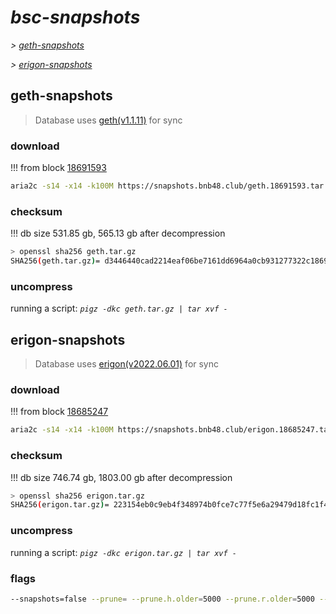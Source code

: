 # *bsc-snapshots*


*\> [geth-snapshots](#geth-snapshots)*

*\> [erigon-snapshots](#erigon-snapshots)*


## geth-snapshots


> Database uses [geth(v1.1.11)](https://github.com/bnb-chain/bsc/releases/tag/v1.1.11) for sync


### download

<!-- begin_geth -->

!!! from block [18691593](https://bscscan.com/block/18691593)
```bash
aria2c -s14 -x14 -k100M https://snapshots.bnb48.club/geth.18691593.tar.gz -o geth.tar.gz
```


### checksum


!!! db size 531.85 gb, 565.13 gb after decompression
```bash
> openssl sha256 geth.tar.gz
SHA256(geth.tar.gz)= d3446440cad2214eaf06be7161dd6964a0cb931277322c1869f451f69e27f170
```

<!-- end_geth -->

### uncompress


running a script: _`pigz -dkc geth.tar.gz | tar xvf -`_


## erigon-snapshots


> Database uses [erigon(v2022.06.01)](https://github.com/ledgerwatch/erigon/releases/tag/v2022.06.01) for sync


### download

<!-- begin_erigon -->

!!! from block [18685247](https://bscscan.com/block/18685247)
```bash
aria2c -s14 -x14 -k100M https://snapshots.bnb48.club/erigon.18685247.tar.gz -o erigon.tar.gz
```


### checksum


!!! db size 746.74 gb, 1803.00 gb after decompression
```bash
> openssl sha256 erigon.tar.gz
SHA256(erigon.tar.gz)= 223154eb0c9eb4f348974b0fce7c77f5e6a29479d18fc1f4a0b177bf352b2e50
```

<!-- end_erigon -->

### uncompress


running a script: _`pigz -dkc erigon.tar.gz | tar xvf -`_


### flags


```bash
--snapshots=false --prune= --prune.h.older=5000 --prune.r.older=5000 --prune.t.older=5000 --prune.c.older=5000
```